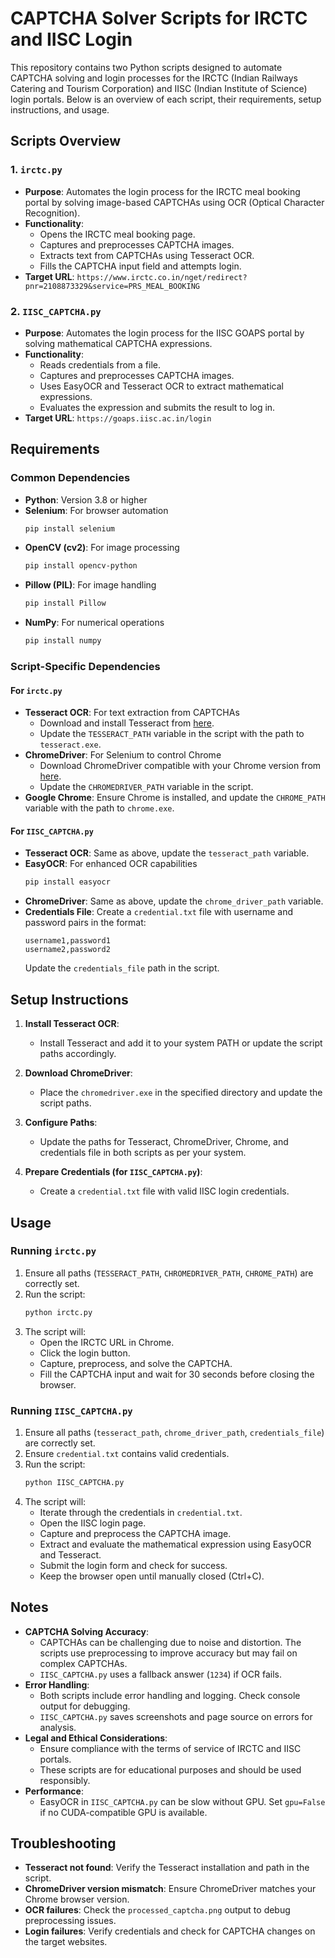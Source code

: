 # CAPTCHA Solver Scripts for IRCTC and IISC Login

This repository contains two Python scripts designed to automate CAPTCHA solving and login processes for the IRCTC (Indian Railways Catering and Tourism Corporation) and IISC (Indian Institute of Science) login portals. Below is an overview of each script, their requirements, setup instructions, and usage.

## Scripts Overview

### 1. `irctc.py`
- **Purpose**: Automates the login process for the IRCTC meal booking portal by solving image-based CAPTCHAs using OCR (Optical Character Recognition).
- **Functionality**:
  - Opens the IRCTC meal booking page.
  - Captures and preprocesses CAPTCHA images.
  - Extracts text from CAPTCHAs using Tesseract OCR.
  - Fills the CAPTCHA input field and attempts login.
- **Target URL**: `https://www.irctc.co.in/nget/redirect?pnr=2108873329&service=PRS_MEAL_BOOKING`

### 2. `IISC_CAPTCHA.py`
- **Purpose**: Automates the login process for the IISC GOAPS portal by solving mathematical CAPTCHA expressions.
- **Functionality**:
  - Reads credentials from a file.
  - Captures and preprocesses CAPTCHA images.
  - Uses EasyOCR and Tesseract OCR to extract mathematical expressions.
  - Evaluates the expression and submits the result to log in.
- **Target URL**: `https://goaps.iisc.ac.in/login`

## Requirements

### Common Dependencies
- **Python**: Version 3.8 or higher
- **Selenium**: For browser automation
  ```bash
  pip install selenium
  ```
- **OpenCV (cv2)**: For image processing
  ```bash
  pip install opencv-python
  ```
- **Pillow (PIL)**: For image handling
  ```bash
  pip install Pillow
  ```
- **NumPy**: For numerical operations
  ```bash
  pip install numpy
  ```

### Script-Specific Dependencies

#### For `irctc.py`
- **Tesseract OCR**: For text extraction from CAPTCHAs
  - Download and install Tesseract from [here](https://github.com/UB-Mannheim/tesseract/wiki).
  - Update the `TESSERACT_PATH` variable in the script with the path to `tesseract.exe`.
- **ChromeDriver**: For Selenium to control Chrome
  - Download ChromeDriver compatible with your Chrome version from [here](https://chromedriver.chromium.org/downloads).
  - Update the `CHROMEDRIVER_PATH` variable in the script.
- **Google Chrome**: Ensure Chrome is installed, and update the `CHROME_PATH` variable with the path to `chrome.exe`.

#### For `IISC_CAPTCHA.py`
- **Tesseract OCR**: Same as above, update the `tesseract_path` variable.
- **EasyOCR**: For enhanced OCR capabilities
  ```bash
  pip install easyocr
  ```
- **ChromeDriver**: Same as above, update the `chrome_driver_path` variable.
- **Credentials File**: Create a `credential.txt` file with username and password pairs in the format:
  ```
  username1,password1
  username2,password2
  ```
  Update the `credentials_file` path in the script.

## Setup Instructions



1. **Install Tesseract OCR**:
   - Install Tesseract and add it to your system PATH or update the script paths accordingly.

2. **Download ChromeDriver**:
   - Place the `chromedriver.exe` in the specified directory and update the script paths.

3. **Configure Paths**:
   - Update the paths for Tesseract, ChromeDriver, Chrome, and credentials file in both scripts as per your system.

4. **Prepare Credentials (for `IISC_CAPTCHA.py`)**:
   - Create a `credential.txt` file with valid IISC login credentials.

## Usage

### Running `irctc.py`
1. Ensure all paths (`TESSERACT_PATH`, `CHROMEDRIVER_PATH`, `CHROME_PATH`) are correctly set.
2. Run the script:
   ```bash
   python irctc.py
   ```
3. The script will:
   - Open the IRCTC URL in Chrome.
   - Click the login button.
   - Capture, preprocess, and solve the CAPTCHA.
   - Fill the CAPTCHA input and wait for 30 seconds before closing the browser.

### Running `IISC_CAPTCHA.py`
1. Ensure all paths (`tesseract_path`, `chrome_driver_path`, `credentials_file`) are correctly set.
2. Ensure `credential.txt` contains valid credentials.
3. Run the script:
   ```bash
   python IISC_CAPTCHA.py
   ```
4. The script will:
   - Iterate through the credentials in `credential.txt`.
   - Open the IISC login page.
   - Capture and preprocess the CAPTCHA image.
   - Extract and evaluate the mathematical expression using EasyOCR and Tesseract.
   - Submit the login form and check for success.
   - Keep the browser open until manually closed (Ctrl+C).

## Notes
- **CAPTCHA Solving Accuracy**:
  - CAPTCHAs can be challenging due to noise and distortion. The scripts use preprocessing to improve accuracy but may fail on complex CAPTCHAs.
  - `IISC_CAPTCHA.py` uses a fallback answer (`1234`) if OCR fails.
- **Error Handling**:
  - Both scripts include error handling and logging. Check console output for debugging.
  - `IISC_CAPTCHA.py` saves screenshots and page source on errors for analysis.
- **Legal and Ethical Considerations**:
  - Ensure compliance with the terms of service of IRCTC and IISC portals.
  - These scripts are for educational purposes and should be used responsibly.
- **Performance**:
  - EasyOCR in `IISC_CAPTCHA.py` can be slow without GPU. Set `gpu=False` if no CUDA-compatible GPU is available.

## Troubleshooting
- **Tesseract not found**: Verify the Tesseract installation and path in the script.
- **ChromeDriver version mismatch**: Ensure ChromeDriver matches your Chrome browser version.
- **OCR failures**: Check the `processed_captcha.png` output to debug preprocessing issues.
- **Login failures**: Verify credentials and check for CAPTCHA changes on the target websites.
